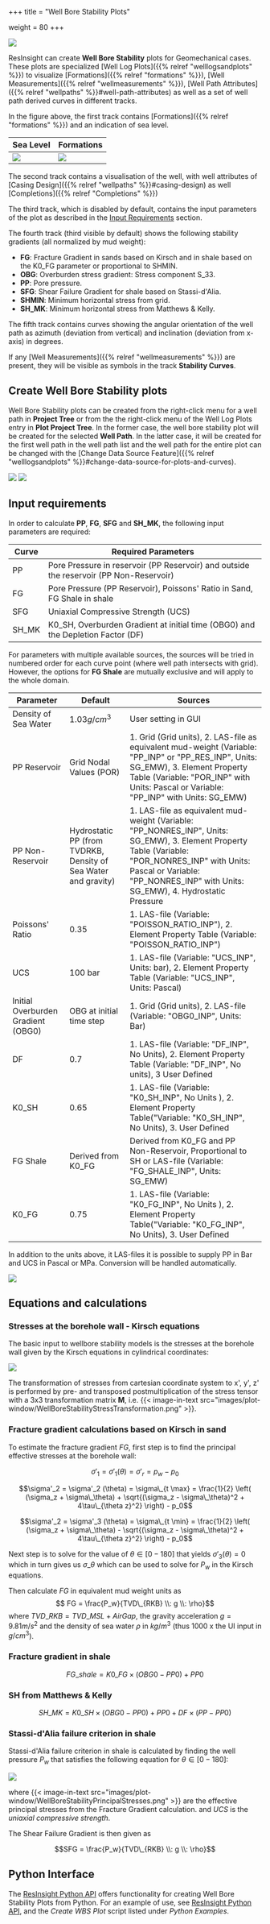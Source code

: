 +++
title = "Well Bore Stability Plots"

weight = 80
+++

![](/images/plot-window/WellBoreStability.png)

ResInsight can create **Well Bore Stability** plots for Geomechanical cases. These plots are specialized [Well Log Plots]({{% relref "welllogsandplots" %}}) to visualize [Formations]({{% relref "formations" %}}), [Well Measurements]({{% relref "wellmeasurements" %}}), [Well Path Attributes]({{% relref "wellpaths" %}}#well-path-attributes) as well as a set of well path derived curves in different tracks. 

In the figure above, the first track contains [Formations]({{% relref "formations" %}}) and an indication of sea level.

| Sea Level | Formations |
|-----------|------------|
|![](/images/plot-window/WaterLevel.png) | ![](/images/plot-window/FormationLevels.png) |

The second track contains a visualisation of the well, with well attributes of [Casing Design]({{% relref "wellpaths" %}}#casing-design) as well [Completions]({{% relref "Completions" %}})

The third track, which is disabled by default, contains the input parameters of the plot as described in the [Input Requirements](#input-requirements) section.

The fourth track (third visible by default) shows the following stability gradients (all normalized by mud weight):

- **FG**: Fracture Gradient in sands based on Kirsch and in shale based on the K0_FG parameter or proportional to SHMIN. 
- **OBG**: Overburden stress gradient: Stress component S_33.
- **PP**: Pore pressure.
- **SFG**: Shear Failure Gradient for shale based on Stassi-d'Alia.
- **SHMIN**: Minimum horizontal stress from grid.
- **SH_MK**: Minimum horizontal stress from Matthews & Kelly.

The fifth track contains curves showing the angular orientation of the well path as azimuth (deviation from vertical) and inclination (deviation from x-axis) in degrees.

If any [Well Measurements]({{% relref "wellmeasurements" %}}) are present, they will be visible as symbols in the track **Stability Curves**.

## Create Well Bore Stability plots

Well Bore Stability plots can be created from the right-click menu for a well path in **Project Tree** or from the the right-click menu of the Well Log Plots entry in **Plot Project Tree**. In the former case, the well bore stability plot will be created for the selected **Well Path**. In the latter case, it will be created for the first well path in the well path list and the well path for the entire plot can be changed with the [Change Data Source Feature]({{% relref "welllogsandplots" %}}#change-data-source-for-plots-and-curves).

![](/images/plot-window/WellBoreStabilityCreation.png) 
![](/images/plot-window/WellBoreStabilityCreation2.png)

## Input requirements

In order to calculate **PP**, **FG**, **SFG** and **SH_MK**, the following input parameters are required:

| Curve | Required Parameters            |
|-------|--------------------------------|
|  PP   | Pore Pressure in reservoir (PP Reservoir) and outside the reservoir (PP Non-Reservoir) |
|  FG   | Pore Pressure (PP Reservoir), Poissons' Ratio in Sand, FG Shale in shale |
|  SFG  | Uniaxial Compressive Strength (UCS) |
| SH_MK | K0_SH, Overburden Gradient at initial time (OBG0) and the Depletion Factor (DF) |

For parameters with multiple available sources, the sources will be tried in numbered order for each curve point (where well path intersects with grid). However, the options for **FG Shale** are mutually exclusive and will apply to the whole domain.

| Parameter     | Default | Sources |
|---------------|---------|-------------------|
| Density of Sea Water | $1.03 g/cm^3$ | User setting in GUI|
| PP Reservoir | Grid Nodal Values (POR) | 1. Grid (Grid units), 2. LAS-file as equivalent mud-weight (Variable: "PP_INP" or "PP_RES_INP", Units: SG_EMW), 3. Element Property Table (Variable: "POR_INP" with Units: Pascal or Variable: "PP_INP" with Units: SG_EMW)|
| PP Non-Reservoir | Hydrostatic PP (from TVDRKB, Density of Sea Water and gravity) | 1. LAS-file as equivalent mud-weight (Variable: "PP_NONRES_INP", Units: SG_EMW), 3. Element Property Table (Variable: "POR_NONRES_INP" with Units: Pascal or Variable: "PP_NONRES_INP" with Units: SG_EMW), 4. Hydrostatic Pressure|
| Poissons' Ratio | 0.35 | 1. LAS-file (Variable: "POISSON_RATIO_INP"), 2. Element Property Table (Variable: "POISSON_RATIO_INP")|
| UCS             | 100 bar | 1. LAS-file (Variable: "UCS_INP", Units: bar), 2. Element Property Table (Variable: "UCS_INP", Units: Pascal) |
| Initial Overburden Gradient (OBG0) | OBG at initial time step | 1. Grid (Grid units), 2. LAS-file (Variable: "OBG0_INP", Units: Bar) | 
| DF | 0.7 | 1. LAS-file (Variable: "DF_INP", No Units), 2. Element Property Table (Variable: "DF_INP", No units), 3 User Defined |
| K0_SH | 0.65  | 1. LAS-file (Variable: "K0_SH_INP", No Units ), 2. Element Property Table("Variable: "K0_SH_INP", No Units), 3. User Defined | 
| FG Shale | Derived from K0_FG | Derived from K0_FG and PP Non-Reservoir, Proportional to SH or LAS-file (Variable: "FG_SHALE_INP", Units: SG_EMW)|
| K0_FG | 0.75  | 1. LAS-file (Variable: "K0_FG_INP", No Units ), 2. Element Property Table("Variable: "K0_FG_INP", No Units), 3. User Defined |

In addition to the units above, it LAS-files it is possible to supply PP in Bar and UCS in Pascal or MPa. Conversion will be handled automatically.

![](/images/plot-window/WellBoreStabilityParameters.png)

## Equations and calculations

### Stresses at the borehole wall - Kirsch equations

The basic input to wellbore stability models is the stresses at the borehole wall given by the Kirsch equations in cylindrical coordinates:

![](/images/plot-window/WellBoreStabilityKirschEquations.png)

The transformation of stresses from cartesian coordinate system to x', y', z' is performed by pre- and transposed postmultiplication of the stress tensor with a 3x3 transformation matrix **M**, i.e. 
{{< image-in-text src="images/plot-window/WellBoreStabilityStressTransformation.png" >}}. 



### Fracture gradient calculations based on Kirsch in sand

To estimate the fracture gradient *FG*, first step is to find the principal effective stresses at the borehole wall:

$$\sigma'_1 = \sigma'_1 (\theta)= \sigma'_r = p_w - p_0$$

$$\sigma'_2 = \sigma'_2 (\theta) = \sigma\_{t \max} = \frac{1}{2} \left( (\sigma_z + \sigma\_\theta) + \sqrt{(\sigma_z - \sigma\_\theta)^2 + 4\tau\_{\theta z}^2} \right) - p_0$$

$$\sigma'_2 = \sigma'_3 (\theta) = \sigma\_{t \min} = \frac{1}{2} \left( (\sigma_z + \sigma\_\theta) - \sqrt{(\sigma_z - \sigma\_\theta)^2 + 4\tau\_{\theta z}^2} \right) - p_0$$

Next step is to solve for the value of $\theta \in [0 - 180]$ that yields $\sigma'_3 (\theta) = 0$ which in turn gives us $\sigma\_\theta$ which can be used to solve for $P_w$ in the Kirsch equations.

Then calculate *FG* in equivalent mud weight units as
$$ FG = \frac{P_w}{TVD\_{RKB} \\: g  \\: \rho}$$ where $TVD\_{RKB} = TVD\_{MSL} + AirGap$, the gravity acceleration $g = 9.81 m/s^2$ and  the density of sea water $\rho$ in $kg/m^3$ (thus 1000 x the UI input in $g/cm^3$).

### Fracture gradient in shale
$$FG\_{shale} = K0\_{FG} \times (OBG0 - PP0) + PP0$$

### SH from Matthews & Kelly
$$SH\_{MK} = K0\_{SH} \times (OBG0 - PP0) + PP0 + DF \times (PP-PP0)$$

### Stassi-d'Alia failure criterion in shale

Stassi-d'Alia failure criterion in shale is calculated by finding the well pressure $P_w$ that satisfies the following equation 
for  $\theta \in [0 - 180]$:

![](/images/plot-window/WellBoreStabilityStassiEquations.png)

where {{< image-in-text src="images/plot-window/WellBoreStabilityPrincipalStresses.png" >}} are the effective principal stresses from the Fracture Gradient calculation.
and *UCS* is the *uniaxial compressive strength*.

The Shear Failure Gradient is then given as

$$SFG = \frac{P_w}{TVD\_{RKB} \\: g \\: \rho}$$

## Python Interface
The [ResInsight Python API](https://api.resinsight.org) offers functionality for creating Well Bore Stability Plots from Python.
For an example of use, see [ResInsight Python API](https://api.resinsight.org), and the *Create WBS Plot* script listed
under *Python Examples*.